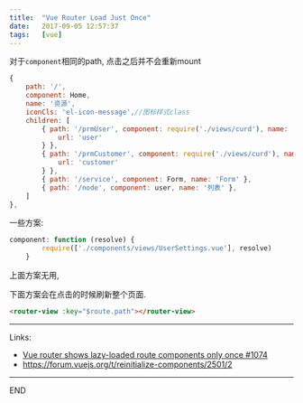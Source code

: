 ```yaml
---
title:  "Vue Router Load Just Once"
date:   2017-09-05 12:57:37
tags:   [vue]
---
```

对于`component`相同的path, 点击之后并不会重新mount

```js
{
    path: '/',
    component: Home,
    name: '资源',
    iconCls: 'el-icon-message',//图标样式class
    children: [
        { path: '/prmUser', component: require('./views/curd'), name: 'CurdUser', meta: {
            url: 'user'
        } },
        { path: '/prmCustomer', component: require('./views/curd'), name: 'Customer', meta: {
            url: 'customer'
        } },
        { path: '/service', component: Form, name: 'Form' },
        { path: '/node', component: user, name: '列表' },
    ]
},
```

一些方案:
```js
component: function (resolve) {
        require(['./components/views/UserSettings.vue'], resolve) 
    }
```
上面方案无用,

下面方案会在点击的时候刷新整个页面.
```html
<router-view :key="$route.path"></router-view>
```

---
Links:
- [Vue router shows lazy-loaded route components only once #1074
](https://github.com/vuejs/vue-router/issues/1074)
- https://forum.vuejs.org/t/reinitialize-components/2501/2
---
END

